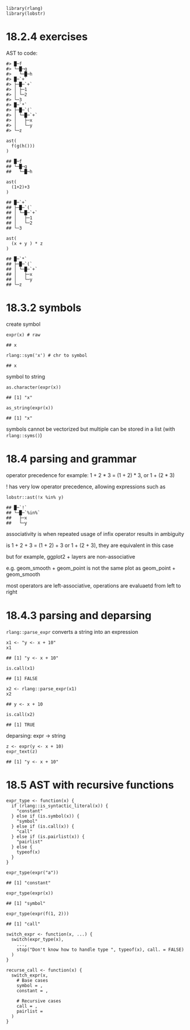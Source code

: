     library(rlang)
    library(lobstr)

# 18.2.4 exercises

AST to code:

    #> █─f 
    #> └─█─g 
    #>   └─█─h
    #> █─`+` 
    #> ├─█─`+` 
    #> │ ├─1 
    #> │ └─2 
    #> └─3
    #> █─`*` 
    #> ├─█─`(` 
    #> │ └─█─`+` 
    #> │   ├─x 
    #> │   └─y 
    #> └─z

    ast(
      f(g(h()))
    )

    ## █─f 
    ## └─█─g 
    ##   └─█─h

    ast(
      (1+2)+3
    )

    ## █─`+` 
    ## ├─█─`(` 
    ## │ └─█─`+` 
    ## │   ├─1 
    ## │   └─2 
    ## └─3

    ast(
      (x + y ) * z
    )

    ## █─`*` 
    ## ├─█─`(` 
    ## │ └─█─`+` 
    ## │   ├─x 
    ## │   └─y 
    ## └─z

# 18.3.2 symbols

create symbol

    expr(x) # raw

    ## x

    rlang::sym('x') # chr to symbol

    ## x

symbol to string

    as.character(expr(x))

    ## [1] "x"

    as_string(expr(x))

    ## [1] "x"

symbols cannot be vectorized but multiple can be stored in a list (with
`rlang::syms()`)

# 18.4 parsing and grammar

operator precedence for example: 1 + 2 \* 3 = (1 + 2) \* 3, or 1 + (2 \*
3)

! has very low operator precedence, allowing expressions such as

    lobstr::ast(!x %in% y)

    ## █─`!` 
    ## └─█─`%in%` 
    ##   ├─x 
    ##   └─y

associativity is when repeated usage of infix operator results in
ambiguity

is 1 + 2 + 3 = (1 + 2) + 3 or 1 + (2 + 3), they are equivalent in this
case

but for example, ggplot2 + layers are non-associative

e.g. geom\_smooth + geom\_point is not the same plot as geom\_point +
geom\_smooth

most operators are left-associative, operations are evaluaetd from left
to right

# 18.4.3 parsing and deparsing

`rlang::parse_expr` converts a string into an expression

    x1 <- "y <- x + 10"
    x1

    ## [1] "y <- x + 10"

    is.call(x1)

    ## [1] FALSE

    x2 <- rlang::parse_expr(x1)
    x2

    ## y <- x + 10

    is.call(x2)

    ## [1] TRUE

deparsing: expr -&gt; string

    z <- expr(y <- x + 10)
    expr_text(z)

    ## [1] "y <- x + 10"

# 18.5 AST with recursive functions

    expr_type <- function(x) {
      if (rlang::is_syntactic_literal(x)) {
        "constant"
      } else if (is.symbol(x)) {
        "symbol"
      } else if (is.call(x)) {
        "call"
      } else if (is.pairlist(x)) {
        "pairlist"
      } else {
        typeof(x)
      }
    }

    expr_type(expr("a"))

    ## [1] "constant"

    expr_type(expr(x))

    ## [1] "symbol"

    expr_type(expr(f(1, 2)))

    ## [1] "call"

    switch_expr <- function(x, ...) {
      switch(expr_type(x),
        ...,
        stop("Don't know how to handle type ", typeof(x), call. = FALSE)
      )
    }

    recurse_call <- function(x) {
      switch_expr(x,
        # Base cases
        symbol = ,
        constant = ,

        # Recursive cases
        call = ,
        pairlist =
      )
    }
